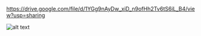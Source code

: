 <!-- link wireframe -->

https://drive.google.com/file/d/1YGg9nAyDw_xiD_n9ofHh2Tv6tS6iL_B4/view?usp=sharing

<!-- link untuk erd -->

![alt text](https://github.com/refitrihidayatullah/sirca-o2/blob/main/wireframe.png?raw=true)
